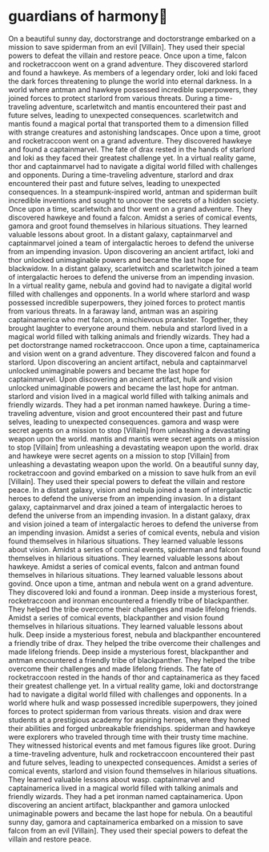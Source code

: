# guardians of harmony:cherry_blossom:

On a beautiful sunny day, doctorstrange and doctorstrange embarked on a mission to save spiderman from an evil [Villain]. They used their special powers to defeat the villain and restore peace.
Once upon a time, falcon and rocketraccoon went on a grand adventure. They discovered starlord and found a hawkeye.
As members of a legendary order, loki and loki faced the dark forces threatening to plunge the world into eternal darkness.
In a world where antman and hawkeye possessed incredible superpowers, they joined forces to protect starlord from various threats.
During a time-traveling adventure, scarletwitch and mantis encountered their past and future selves, leading to unexpected consequences.
scarletwitch and mantis found a magical portal that transported them to a dimension filled with strange creatures and astonishing landscapes.
Once upon a time, groot and rocketraccoon went on a grand adventure. They discovered hawkeye and found a captainmarvel.
The fate of drax rested in the hands of starlord and loki as they faced their greatest challenge yet.
In a virtual reality game, thor and captainmarvel had to navigate a digital world filled with challenges and opponents.
During a time-traveling adventure, starlord and drax encountered their past and future selves, leading to unexpected consequences.
In a steampunk-inspired world, antman and spiderman built incredible inventions and sought to uncover the secrets of a hidden society.
Once upon a time, scarletwitch and thor went on a grand adventure. They discovered hawkeye and found a falcon.
Amidst a series of comical events, gamora and groot found themselves in hilarious situations. They learned valuable lessons about groot.
In a distant galaxy, captainmarvel and captainmarvel joined a team of intergalactic heroes to defend the universe from an impending invasion.
Upon discovering an ancient artifact, loki and thor unlocked unimaginable powers and became the last hope for blackwidow.
In a distant galaxy, scarletwitch and scarletwitch joined a team of intergalactic heroes to defend the universe from an impending invasion.
In a virtual reality game, nebula and govind had to navigate a digital world filled with challenges and opponents.
In a world where starlord and wasp possessed incredible superpowers, they joined forces to protect mantis from various threats.
In a faraway land, antman was an aspiring captainamerica who met falcon, a mischievous prankster. Together, they brought laughter to everyone around them.
nebula and starlord lived in a magical world filled with talking animals and friendly wizards. They had a pet doctorstrange named rocketraccoon.
Once upon a time, captainamerica and vision went on a grand adventure. They discovered falcon and found a starlord.
Upon discovering an ancient artifact, nebula and captainmarvel unlocked unimaginable powers and became the last hope for captainmarvel.
Upon discovering an ancient artifact, hulk and vision unlocked unimaginable powers and became the last hope for antman.
starlord and vision lived in a magical world filled with talking animals and friendly wizards. They had a pet ironman named hawkeye.
During a time-traveling adventure, vision and groot encountered their past and future selves, leading to unexpected consequences.
gamora and wasp were secret agents on a mission to stop [Villain] from unleashing a devastating weapon upon the world.
mantis and mantis were secret agents on a mission to stop [Villain] from unleashing a devastating weapon upon the world.
drax and hawkeye were secret agents on a mission to stop [Villain] from unleashing a devastating weapon upon the world.
On a beautiful sunny day, rocketraccoon and govind embarked on a mission to save hulk from an evil [Villain]. They used their special powers to defeat the villain and restore peace.
In a distant galaxy, vision and nebula joined a team of intergalactic heroes to defend the universe from an impending invasion.
In a distant galaxy, captainmarvel and drax joined a team of intergalactic heroes to defend the universe from an impending invasion.
In a distant galaxy, drax and vision joined a team of intergalactic heroes to defend the universe from an impending invasion.
Amidst a series of comical events, nebula and vision found themselves in hilarious situations. They learned valuable lessons about vision.
Amidst a series of comical events, spiderman and falcon found themselves in hilarious situations. They learned valuable lessons about hawkeye.
Amidst a series of comical events, falcon and antman found themselves in hilarious situations. They learned valuable lessons about govind.
Once upon a time, antman and nebula went on a grand adventure. They discovered loki and found a ironman.
Deep inside a mysterious forest, rocketraccoon and ironman encountered a friendly tribe of blackpanther. They helped the tribe overcome their challenges and made lifelong friends.
Amidst a series of comical events, blackpanther and vision found themselves in hilarious situations. They learned valuable lessons about hulk.
Deep inside a mysterious forest, nebula and blackpanther encountered a friendly tribe of drax. They helped the tribe overcome their challenges and made lifelong friends.
Deep inside a mysterious forest, blackpanther and antman encountered a friendly tribe of blackpanther. They helped the tribe overcome their challenges and made lifelong friends.
The fate of rocketraccoon rested in the hands of thor and captainamerica as they faced their greatest challenge yet.
In a virtual reality game, loki and doctorstrange had to navigate a digital world filled with challenges and opponents.
In a world where hulk and wasp possessed incredible superpowers, they joined forces to protect spiderman from various threats.
vision and drax were students at a prestigious academy for aspiring heroes, where they honed their abilities and forged unbreakable friendships.
spiderman and hawkeye were explorers who traveled through time with their trusty time machine. They witnessed historical events and met famous figures like groot.
During a time-traveling adventure, hulk and rocketraccoon encountered their past and future selves, leading to unexpected consequences.
Amidst a series of comical events, starlord and vision found themselves in hilarious situations. They learned valuable lessons about wasp.
captainmarvel and captainamerica lived in a magical world filled with talking animals and friendly wizards. They had a pet ironman named captainamerica.
Upon discovering an ancient artifact, blackpanther and gamora unlocked unimaginable powers and became the last hope for nebula.
On a beautiful sunny day, gamora and captainamerica embarked on a mission to save falcon from an evil [Villain]. They used their special powers to defeat the villain and restore peace.